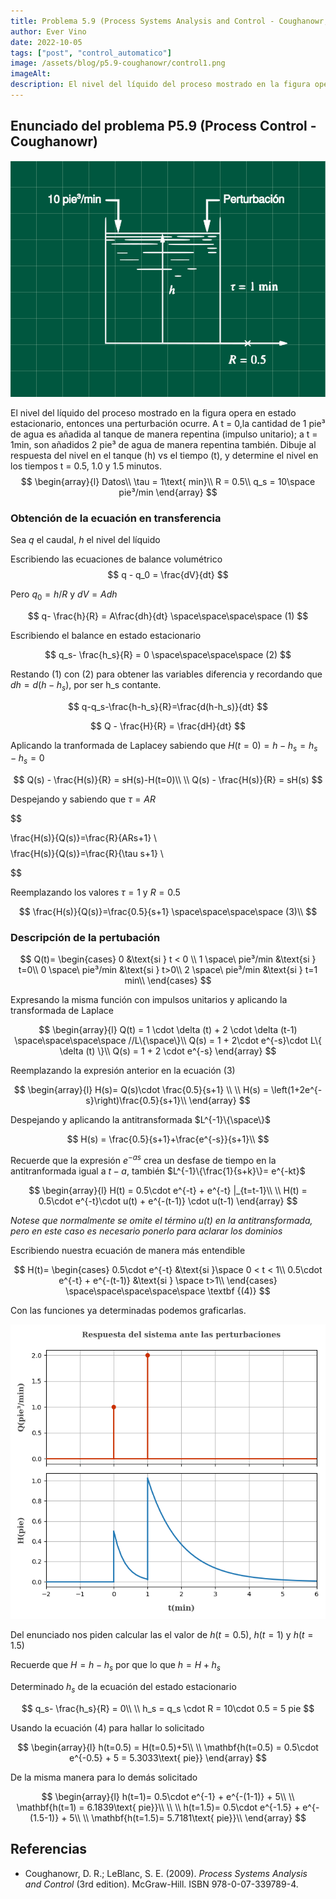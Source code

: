```yaml
---
title: Problema 5.9 (Process Systems Analysis and Control - Coughanowr, LeBlanc)
author: Ever Vino
date: 2022-10-05
tags: ["post", "control_automatico"]
image: /assets/blog/p5.9-coughanowr/control1.png
imageAlt: 
description: El nivel del líquido del proceso mostrado en la figura opera en estado estacionario, entonces una perturbación ocurre. A t = 0,la cantidad de 1 pie³ de agua es añadida al tanque de manera repentina (impulso unitario); a t = 1min, son añadidos 2 pie³ de agua de manera repentina también. Dibuje al respuesta del nivel en el tanque (h) vs el tiempo (t), y determine el nivel en los tiempos t = 0.5, 1.0 y 1.5 minutos.
---
```


## Enunciado del problema P5.9 (Process Control - Coughanowr)

![p5.8](../..//assets/blog/p5.9-coughanowr/control1.png)

El nivel del líquido del proceso mostrado en la figura opera en estado estacionario, entonces una perturbación ocurre. A t = 0,la cantidad de 1 pie³ de agua es añadida al tanque de manera repentina (impulso unitario); a t = 1min, son añadidos 2 pie³ de agua de manera repentina también. Dibuje al respuesta del nivel en el tanque (h) vs el tiempo (t), y determine el nivel en los tiempos t = 0.5, 1.0 y 1.5 minutos.
$$
\begin{array}{l}
Datos\\
\tau = 1\text{ min}\\
R = 0.5\\
q_s = 10\space pie³/min
\end{array}
$$

### Obtención de la ecuación en transferencia

Sea $q$ el caudal, $h$ el nivel del líquido

Escribiendo las ecuaciones de balance volumétrico
$$
q - q_0 = \frac{dV}{dt}
$$

Pero $q_0 = h/R$ y  $dV = Adh$

$$
q- \frac{h}{R} = A\frac{dh}{dt} \space\space\space\space (1)
$$

Escribiendo el balance en estado estacionario

$$
q_s- \frac{h_s}{R} = 0 \space\space\space\space (2)
$$

Restando (1) con (2) para obtener las variables diferencia y recordando que $dh=d(h-h_s)$, por ser h_s contante.

$$
q-q_s-\frac{h-h_s}{R}=\frac{d(h-h_s)}{dt}
$$

$$
Q - \frac{H}{R} = \frac{dH}{dt}
$$

Aplicando la tranformada de Laplacey sabiendo que $H(t=0)= h-h_s=h_s-h_s=0$

$$
Q(s) - \frac{H(s)}{R} = sH(s)-H(t=0)\\
\\
Q(s) - \frac{H(s)}{R} = sH(s)
$$

Despejando y sabiendo que $\tau=AR$

$$

\frac{H(s)}{Q(s)}=\frac{R}{ARs+1} \\
$$
$$
\frac{H(s)}{Q(s)}=\frac{R}{\tau s+1} \\

$$

Reemplazando los valores $\tau = 1$ y $R=0.5$

$$
\frac{H(s)}{Q(s)}=\frac{0.5}{s+1} \space\space\space\space (3)\\
$$

### Descripción de la pertubación

$$
Q(t)=
\begin{cases}
   0 &\text{si } t < 0 \\
   1 \space\ pie³/min &\text{si } t=0\\
   0 \space\ pie³/min &\text{si } t>0\\
   2 \space\ pie³/min &\text{si } t=1 min\\
\end{cases}
$$

Expresando la misma función con impulsos unitarios y aplicando la transformada de Laplace

$$
\begin{array}{l}
Q(t) = 1 \cdot \delta (t) + 2 \cdot \delta (t-1) \space\space\space\space //L\{\space\}\\
Q(s) = 1 + 2\cdot e^{-s}\cdot L\{ \delta (t) \}\\
Q(s) = 1 + 2 \cdot e^{-s}
\end{array}
$$

Reemplazando la expresión anterior en la ecuación (3)

$$
\begin{array}{l}
H(s)= Q(s)\cdot \frac{0.5}{s+1} \\
\\
H(s) = \left(1+2e^{-s}\right)\frac{0.5}{s+1}\\
\end{array}
$$

Despejando y aplicando la antitransformada $L^{-1}\{\space\}$

$$
H(s) = \frac{0.5}{s+1}+\frac{e^{-s}}{s+1}\\
$$

Recuerde que la expresión $e^{-as}$ crea un desfase de tiempo en la antitranformada igual a $t-a$, también $L^{-1}\{\frac{1}{s+k}\}= e^{-kt}$

$$
\begin{array}{l}
H(t) = 0.5\cdot e^{-t} + e^{-t} |_{t=t-1}\\
\\
H(t) = 0.5\cdot e^{-t}\cdot u(t) + e^{-(t-1)} \cdot u(t-1)
\end{array}
$$

_Notese que normalmente se omite el término $u(t)$ en la antitransformada, pero en este caso es necesario ponerlo para aclarar los dominios_

Escribiendo nuestra ecuación de manera más entendible

$$
H(t)=
\begin{cases}
   0.5\cdot e^{-t} &\text{si }\space 0 < t < 1\\
   0.5\cdot e^{-t} + e^{-(t-1)} &\text{si } \space t>1\\
\end{cases} \space\space\space\space\space \textbf {(4)}
$$

Con las funciones ya determinadas podemos graficarlas.


![p5.9 respuesta del sistema](../..//assets/blog/p5.9-coughanowr/p5.9r.png)

Del enunciado nos piden calcular las el valor de $h(t=0.5)$, $h(t=1)$ y $h(t=1.5)$

Recuerde que $H = h-h_s$ por que lo que $h=H+h_s$

Determinado $h_s$ de la ecuación del estado estacionario

$$
q_s- \frac{h_s}{R} = 0\\
\\
h_s = q_s \cdot R = 10\cdot 0.5 = 5 pie
$$

Usando la ecuación (4) para hallar lo solicitado

$$
\begin{array}{l}
h(t=0.5) = H(t=0.5)+5\\
\\
\mathbf{h(t=0.5) = 0.5\cdot e^{-0.5} + 5 = 5.3033\text{ pie}}
\end{array}
$$

De la misma manera para lo demás solicitado

$$
\begin{array}{l}
h(t=1)= 0.5\cdot e^{-1} + e^{-(1-1)} + 5\\
\\
\mathbf{h(t=1) = 6.1839\text{ pie}}\\
\\
\\
h(t=1.5)= 0.5\cdot e^{-1.5} + e^{-(1.5-1)} + 5\\
\\
\mathbf{h(t=1.5)= 5.7181\text{ pie}}\\
\end{array}
$$

## Referencias

* Coughanowr, D. R.; LeBlanc, S. E. (2009). _Process Systems Analysis and Control_ (3rd edition). McGraw-Hill. ISBN 978-0-07-339789-4.